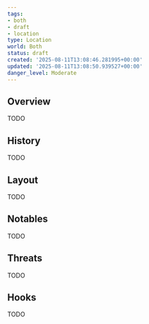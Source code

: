 ```yaml
---
tags:
- both
- draft
- location
type: Location
world: Both
status: draft
created: '2025-08-11T13:08:46.281995+00:00'
updated: '2025-08-11T13:08:50.939527+00:00'
danger_level: Moderate
---
```



## Overview

TODO
## History

TODO
## Layout

TODO
## Notables

TODO
## Threats

TODO
## Hooks

TODO
